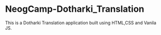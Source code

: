 # NeogCamp-Dotharki_Translation
 
 This is a Dotharki Translation application built using HTML,CSS and Vanila JS.
